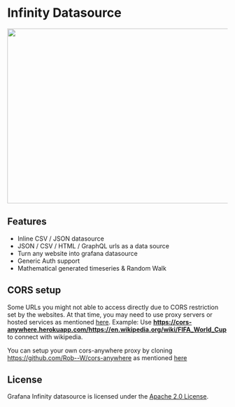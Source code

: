# Infinity Datasource

<p align="center">
  <img align="center" src="https://user-images.githubusercontent.com/153843/92741922-03491380-f377-11ea-9c31-9a744afd3388.png" width="800" height="400"/>
</p>

## Features

* Inline CSV / JSON datasource
* JSON / CSV / HTML / GraphQL urls as a data source
* Turn any website into grafana datasource
* Generic Auth support
* Mathematical generated timeseries & Random Walk

## CORS setup

Some URLs you might not able to access directly due to CORS restriction set by the websites. At that time, you may need to use proxy servers or hosted services as mentioned [here](https://stackoverflow.com/a/32167044/1576253). Example: Use **https://cors-anywhere.herokuapp.com/https://en.wikipedia.org/wiki/FIFA_World_Cup** to connect with wikipedia.

You can setup your own cors-anywhere proxy by cloning https://github.com/Rob--W/cors-anywhere as mentioned [here](https://stackoverflow.com/a/47085173/1576253)

## License

Grafana Infinity datasource is licensed under the [Apache 2.0 License](https://github.com/yesoreyeram/grafana-infinity-datasource/blob/master/LICENSE).
